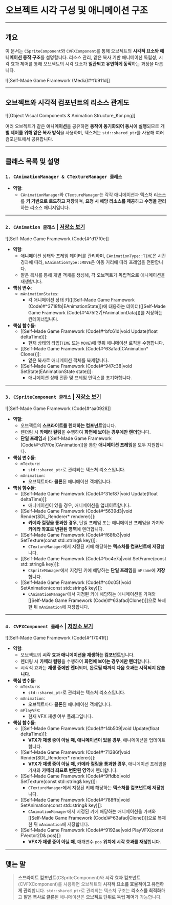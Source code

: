 # **오브젝트 시각 구성 및 애니메이션 구조**
---
## **개요**
이 문서는 `CSpriteComponent`와 `CVFXComponent`를 통해 오브젝트의 **시각적 요소와 애니메이션 동작 구조**를 설명합니다. 리소스 관리, 얕은 복사 기반 애니메이션 독립성, 시각 효과 제어를 통해 오브젝트의 시각 요소가 **일관되고 유연하게 동작**하는 과정을 다룹니다.

![[Self-Made Game Framework (Media)#^fb911d]]

---
## **오브젝트와 시각적 컴포넌트의 리소스 관계도**
![[Object Visual Components & Animation Structure_Kor.png]]

여러 오브젝트가 같은 **애니메이션**을 공유하면 **동작이 동기화되어 동시에 실행**되므로 **개별 제어를 위해 얕은 복사 방식**을 사용하며, 텍스처는 `std::shared_ptr`를 사용해 여러 컴포넌트에서 공유합니다.

---
## **클래스 목록 및 설명**
### `1. CAnimationManager & CTextureManager 클래스`
- **역할**:
	- `CAnimationManager`와 `CTextureManager`는 각각 애니메이션과 텍스처 리소스를 **키 기반으로 로드하고 저장**하며, **요청 시 해당 리소스를 제공**하고 **수명을 관리**하는 리소스 매니저입니다.

---
### `2. CAnimation 클래스` | [**저장소 보기**](https://github.com/Woo95/SDL2_Game_Framework/blob/main/Template/Client/Include/Resource/Animation.h)
![[Self-Made Game Framework (Code)#^d17f0e]]
- **역할**:
	- 애니메이션 상태와 프레임 데이터를 관리하며, `EAnimationType::TIME`은 시간 경과에 따라, `EAnimationType::MOVE`은 이동 거리에 따라 프레임을 전환합니다.
	- 얕은 복사를 통해 개별 객체를 생성해, 각 오브젝트가 독립적으로 애니메이션을 재생합니다.
- **핵심 변수**:
	- `mAnimationStates`: 
		- 각 애니메이션 상태 키([[Self-Made Game Framework (Code)#^3718fb|EAnimationState]])에 대응하는 데이터([[Self-Made Game Framework (Code)#^475f27|FAnimationData]])를 저장하는 컨테이너입니다.
- **핵심 함수들**:
    - [[Self-Made Game Framework (Code)#^bfc61d|void Update(float deltaTime)]]:
	    - 현재 상태의 타입(`TIME` 또는 `MOVE`)에 맞춰 애니메이션 로직을 수행합니다.
    - [[Self-Made Game Framework (Code)#^63afad|CAnimation* Clone()]]:
	    - 얕은 복사로 애니메이션 객체를 복제합니다.
    - [[Self-Made Game Framework (Code)#^947c38|void SetState(EAnimationState state)]]:
	    - 애니메이션 상태 전환 및 프레임 인덱스를 초기화합니다.

---
### `3. CSpriteComponent 클래스` | [**저장소 보기**](https://github.com/Woo95/SDL2_Game_Framework/blob/main/Template/Client/Include/Entity/Component/SpriteComponent.h)
![[Self-Made Game Framework (Code)#^aa0928]]
- **역할**:
	- 오브젝트의 **스프라이트를 렌더하는 컴포넌트**입니다.
	- 렌더링 시 **카메라 컬링**을 수행하여 **화면에 보이는 경우에만 렌더**합니다.
	- **단일 프레임**과 [[Self-Made Game Framework (Code)#^d17f0e|CAnimation]]을 통한 **애니메이션 프레임**을 모두 지원합니다.
- **핵심 변수들**:
	- `mTexture`:
		- `std::shared_ptr`로 관리되는 텍스처 리소스입니다.
	- `mAnimation`:
		- 오브젝트마다 **클론**된 애니메이션 객체입니다.
- **핵심 함수들**:
    - [[Self-Made Game Framework (Code)#^31ef87|void Update(float deltaTime)]]:
	    - 애니메이션이 있을 경우, 애니메이션을 업데이트합니다.
    - [[Self-Made Game Framework (Code)#^5639d3|void Render(SDL_Renderer* renderer)]]:
	    - **카메라 컬링을 통과한 경우**, 단일 프레임 또는 애니메이션 프레임을 가져와 **카메라 좌표로 변환된 영역**에 렌더합니다.
    - [[Self-Made Game Framework (Code)#^f68fb3|void SetTexture(const std::string& key)]]:
	    - `CTextureManager`에서 지정된 키에 해당하는 **텍스처를 컴포넌트에 저장**합니다.
    - [[Self-Made Game Framework (Code)#^bc4e7a|void SetFrame(const std::string& key)]]:
	    - `CSpriteManager`에서 지정된 키에 해당하는 **단일 프레임**을 `mFrame`에 **저장**합니다.
    - [[Self-Made Game Framework (Code)#^c0c05f|void SetAnimation(const std::string& key)]]:
	    - `CAnimationManager`에서 지정된 키에 해당하는 애니메이션을 가져와 [[Self-Made Game Framework (Code)#^63afad|Clone()]]으로 복제한 뒤 `mAnimation`에 저장합니다.

---
### `4. CVFXComponent 클래스` | [**저장소 보기**](https://github.com/Woo95/SDL2_Game_Framework/blob/main/Template/Client/Include/Entity/Component/VFXComponent.h)
![[Self-Made Game Framework (Code)#^17041f]]
- **역할**:
	- 오브젝트의 **시각 효과 애니메이션을 재생하는 컴포넌트**입니다.
	- 렌더링 시 **카메라 컬링**을 수행하여 **화면에 보이는 경우에만 렌더**합니다.
	- 시각적 효과는 **재생 중에만 렌더**되며, **완료될 때까지 다음 효과는 시작되지 않습니다**.
- **핵심 변수들**:
	- `mTexture`:
		- `std::shared_ptr`로 관리되는 텍스처 리소스입니다.
	- `mAnimation`:
		- 오브젝트마다 **클론**된 애니메이션 객체입니다.
	- `mPlayVFX`:
		- 현재 VFX 재생 여부 플래그입니다.
- **핵심 함수들**:
    - [[Self-Made Game Framework (Code)#^14b509|void Update(float deltaTime)]]:
	    - **VFX가 재생 중이 아닐 때, 애니메이션이 있을 경우**, 애니메이션을 업데이트합니다.
    - [[Self-Made Game Framework (Code)#^71386f|void Render(SDL_Renderer* renderer)]]:
	    - **VFX가 재생 중이 아닐 때, 카메라 컬링을 통과한 경우**, 애니메이션 프레임을 가져와 **카메라 좌표로 변환된 영역**에 렌더합니다.
    - [[Self-Made Game Framework (Code)#^9ffdbb|void SetTexture(const std::string& key)]]:
	    - `CTextureManager`에서 지정된 키에 해당하는 **텍스처를 컴포넌트에 저장**합니다.
    - [[Self-Made Game Framework (Code)#^788ffb|void SetAnimation(const std::string& key)]]:
	    - `CAnimationManager`에서 지정된 키에 해당하는 애니메이션을 가져와 [[Self-Made Game Framework (Code)#^63afad|Clone()]]으로 복제한 뒤 `mAnimation`에 저장합니다.
	- [[Self-Made Game Framework (Code)#^9192ae|void PlayVFX(const FVector2D& pos)]]:
		- **VFX가 재생 중이 아닐 때**, 매개변수 `pos` **위치에 시각 효과를 재생**합니다.

---
## **맺는 말**
> **스프라이트 컴포넌트**(CSpriteComponent)와 **시각 효과 컴포넌트**(CVFXComponent)를 사용하면 오브젝트의 **시각적 요소를 효율적이고 유연하게 관리**합니다. `std::shared_ptr`로 관리되는 텍스처 구조는 **리소스를 최적화**하고 **얕은 복사로 클론**된 애니메이션은 **오브젝트 단위로 독립 제어**가 가능합니다.